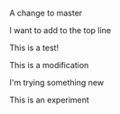 A change to master

I want to add to the top line

This is a test!

This is a modification

I'm trying something new

This is an experiment